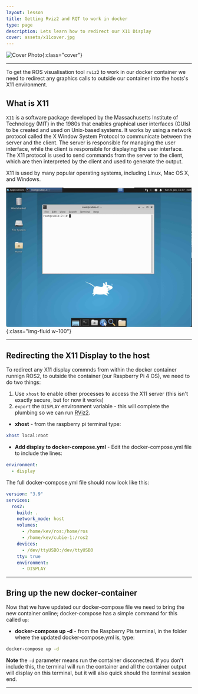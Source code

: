 ```yaml
---
layout: lesson
title: Getting Rviz2 and RQT to work in docker
type: page
description: Lets learn how to redirect our X11 Display
cover: assets/x11cover.jpg
---
```


![Cover Photo]({{page.cover}}){:class="cover"}

---

To get the ROS visualisation tool `rviz2` to work in our docker container we need to redirect any graphics calls to outside our container into the hosts's X11 environment.

## What is X11

`X11` is a software package developed by the Massachusetts Institute of Technology (MIT) in the 1980s that enables graphical user interfaces (GUIs) to be created and used on Unix-based systems.
It works by using a network protocol called the X Window System Protocol to communicate between the server and the client.
The server is responsible for managing the user interface, while the client is responsible for displaying the user interface.
The X11 protocol is used to send commands from the server to the client, which are then interpreted by the client and used to generate the output.

X11 is used by many popular operating systems, including Linux, Mac OS X, and Windows.

![X11 example desktop](assets/x11.jpg){:class="img-fluid w-100"}

---

## Redirecting the X11 Display to the host

To redirect any X11 display commnds from within the docker container runnign ROS2, to outside the container (our Raspberry Pi 4 OS), we need to do two things:

1. Use `xhost` to enable other processes to access the X11 server (this isn't exactly secure, but for now it works)
1. `export` the `DISPLAY` environment variable - this will complete the plumbing so we can run [RViz2](/resources/glossary#rviz2).

* **xhost** - from the raspberry pi terminal type:

```bash
xhost local:root
```

* **Add display to docker-compose.yml** - Edit the docker-compose.yml file to include the lines:

```yaml
environment:
  - display
```

The full docker-compose.yml file should now look like this:

```yaml
version: "3.9"
services:
  ros2:
    build: .
    network_mode: host
    volumes:
      - /home/kev/ros:/home/ros
      - /home/kev/cubie-1:/ros2
    devices:
      - /dev/ttyUSB0:/dev/ttyUSB0
    tty: true
    environment:
      - DISPLAY
```

---

## Bring up the new docker-container

Now that we have updated our docker-compose file we need to bring the new container online; docker-compose has a simple command for this called `up`:

* **docker-compose up -d** - from the Raspberry Pis terminal, in the folder where the updated docker-compose.yml is, type:

```bash
docker-compose up -d
```

**Note** the `-d` parameter means run the container disconected. If you don't include this, the terminal will run the container and all the container output will display on this terminal, but it will also quick should the terminal session end.

---
